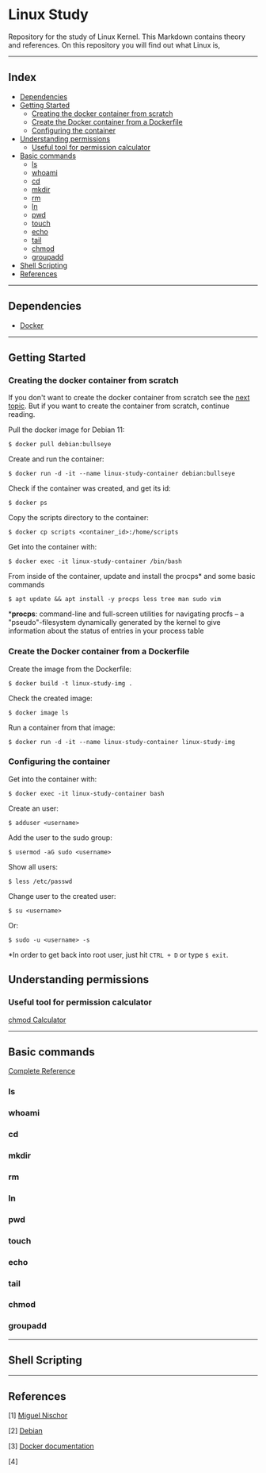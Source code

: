 <h1>Linux Study</h1>

Repository for the study of Linux Kernel. This Markdown contains theory and references. On this repository you will find out what Linux is, 

---

<h2>Index</h2>

- [Dependencies](#dependencies)
- [Getting Started](#getting-started)
  - [Creating the docker container from scratch](#creating-the-docker-container-from-scratch)
  - [Create the Docker container from a Dockerfile](#create-the-docker-container-from-a-dockerfile)
  - [Configuring the container](#configuring-the-container)
- [Understanding permissions](#understanding-permissions)
  - [Useful tool for permission calculator](#useful-tool-for-permission-calculator)
- [Basic commands](#basic-commands)
  - [ls](#ls)
  - [whoami](#whoami)
  - [cd](#cd)
  - [mkdir](#mkdir)
  - [rm](#rm)
  - [ln](#ln)
  - [pwd](#pwd)
  - [touch](#touch)
  - [echo](#echo)
  - [tail](#tail)
  - [chmod](#chmod)
  - [groupadd](#groupadd)
- [Shell Scripting](#shell-scripting)
- [References](#references)

---

## Dependencies

- [Docker](https://docs.docker.com/engine/install/)

---

## Getting Started

### Creating the docker container from scratch

If you don't want to create the docker container from scratch see the [next topic](#create-the-docker-container-from-a-dockerfile). But if you want to create the container from scratch, continue reading.

Pull the docker image for Debian 11:

```shell
$ docker pull debian:bullseye
```

Create and run the container:

```shell
$ docker run -d -it --name linux-study-container debian:bullseye
```

Check if the container was created, and get its id:

```shell
$ docker ps
```

Copy the scripts directory to the container:

```shell
$ docker cp scripts <container_id>:/home/scripts
```

Get into the container with:

```shell
$ docker exec -it linux-study-container /bin/bash
```

From inside of the container, update and install the procps* and some basic commands

```shell
$ apt update && apt install -y procps less tree man sudo vim
```

***procps**: command-line and full-screen utilities for navigating procfs &ndash; a "pseudo"-filesystem dynamically generated by the kernel to give information about the status of entries in your process table

### Create the Docker container from a Dockerfile

Create the image from the Dockerfile:

```shell
$ docker build -t linux-study-img .
```

Check the created image:

```shell
$ docker image ls
```

Run a container from that image:

```shell
$ docker run -d -it --name linux-study-container linux-study-img
```

### Configuring the container

Get into the container with:

```shell
$ docker exec -it linux-study-container bash
```

Create an user:

```shell
$ adduser <username>
```

Add the user to the sudo group:

```shell
$ usermod -aG sudo <username>
```

Show all users:

```shell
$ less /etc/passwd
```

Change user to the created user:

```shell
$ su <username>
```

Or:

```shell
$ sudo -u <username> -s
```

*In order to get back into root user, just hit `CTRL + D` or type `$ exit`.

## Understanding permissions

### Useful tool for permission calculator

[chmod Calculator](https://chmod-calculator.com/)

---

## Basic commands

[Complete Reference](linux-commands-cheat-sheet-by-pnap.pdf)

### ls

### whoami

### cd

### mkdir

### rm

### ln

### pwd

### touch

### echo

### tail

### chmod

### groupadd

---

## Shell Scripting

---

## References

[1] [Miguel Nischor](https://github.com/mgnischor)

[2] [Debian](https://www.debian.org/)

[3] [Docker documentation](https://docs.docker.com/)

[4] []()
